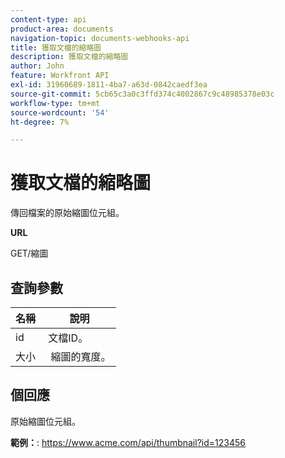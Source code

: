 ```yaml
---
content-type: api
product-area: documents
navigation-topic: documents-webhooks-api
title: 獲取文檔的縮略圖
description: 獲取文檔的縮略圖
author: John
feature: Workfront API
exl-id: 31960689-1811-4ba7-a63d-0842caedf3ea
source-git-commit: 5cb65c3a0c3ffd374c4002867c9c48985378e03c
workflow-type: tm+mt
source-wordcount: '54'
ht-degree: 7%

---
```



# 獲取文檔的縮略圖

傳回檔案的原始縮圖位元組。

**URL**

GET/縮圖

## 查詢參數

| 名稱  | 說明 |
|---|---|
| id  | 文檔ID。 |
| 大小  |  縮圖的寬度。 |


## 個回應

原始縮圖位元組。

**範例：**: https://www.acme.com/api/thumbnail?id=123456
